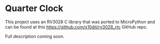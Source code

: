 # Quarter Clock

This project uses an RV3028 C library that was ported to MicroPython and can be found at this https://github.com/x10dit/rv3028_rtc GitHub repo.

Full description coming soon.
